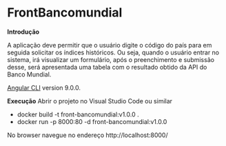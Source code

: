 # FrontBancomundial

**Introdução**

A aplicação deve permitir que o usuário digite o código do país para em seguida solicitar os índices históricos. Ou seja, quando o usuário entrar no sistema, irá visualizar um formulário, após o preenchimento e submissão desse, será apresentada uma tabela com o resultado obtido da API do Banco Mundial.

[Angular CLI](https://github.com/angular/angular-cli) version 9.0.0.

**Execução**
Abrir o projeto no Visual Studio Code ou similar

* docker build -t front-bancomundial:v1.0.0 .
* docker run -p 8000:80 -d front-bancomundial:v1.0.0

No browser navegue no endereço
http://localhost:8000/

